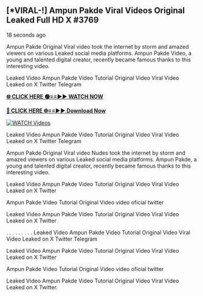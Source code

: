 ## [*VIRAL-!] Ampun Pakde Viral Videos Original Leaked Full HD X #3769

18 seconds ago

Ampun Pakde Original Viral video took the internet by storm and amazed viewers on various Leaked social media platforms. Ampun Pakde Video, a young and talented digital creator, recently became famous thanks to this interesting video.

Leaked Video Ampun Pakde Video Tutorial Original Video Viral Video Leaked on X Twitter Telegram

**[🌐 CLICK HERE 🟢==►► WATCH NOW](https://xtreamnow.com/viral-videos/)**

**[🔴 CLICK HERE 🌐==►► Download Now](https://xtreamnow.com/viral-videos/)**

[![WATCH Videos](https://i.imgur.com/dJHk4Zq.gif)](https://xtreamnow.com/viral-videos/)

Leaked Video Ampun Pakde Video Tutorial Original Video Viral Video Leaked on X Twitter Telegram

Ampun Pakde Original Viral video Nudes took the internet by storm and amazed viewers on various Leaked social media platforms. Ampun Pakde, a young and talented digital creator, recently became famous thanks to this interesting video.

Leaked Video Ampun Pakde Video Tutorial Original Video Viral Video Leaked on X Twitter

Ampun Pakde Video Tutorial Original Video video oficial twitter

Leaked Video Ampun Pakde Video Tutorial Original Video Viral Video Leaked on X Twitter

. . . . . . . . . Leaked Video Ampun Pakde Video Tutorial Original Video Viral Video Leaked on X Twitter Telegram

Leaked Video Ampun Pakde Video Tutorial Original Video Viral Video Leaked on X Twitter

Ampun Pakde Video Tutorial Original Video video oficial twitter

Leaked Video Ampun Pakde Video Tutorial Original Video Viral Video Leaked on X Twitter.
